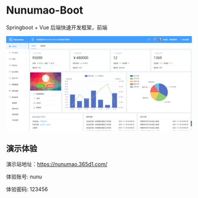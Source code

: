 # Nunumao-Boot
Springboot + Vue 后端快速开发框架，前端

![图片](https://raw.githubusercontent.com/nunumao/nunumao-boot/main/assets/1.png)

## 演示体验
演示站地址：https://nunumao.365d1.com/

体验账号: nunu

体验密码: 123456
